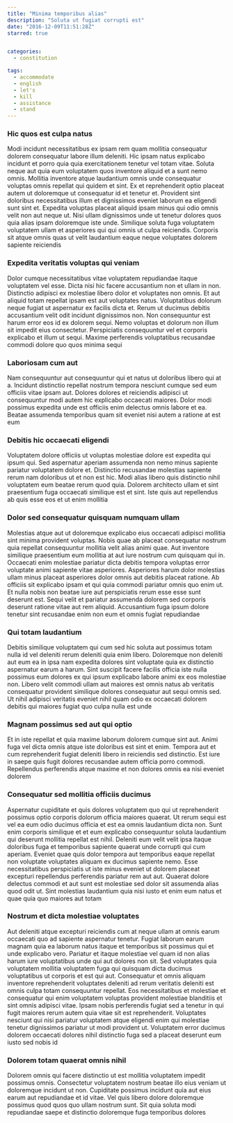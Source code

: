 ```yaml
---
title: "Minima temporibus alias"
description: "Soluta ut fugiat corrupti est"
date: "2016-12-09T11:51:28Z"
starred: true


categories:
  - constitution

tags:
  - accommodate
  - english
  - let's
  - kill
  - assistance
  - stand
---
```




### Hic quos est culpa natus

Modi incidunt necessitatibus ex ipsam rem quam mollitia consequatur dolorem consequatur labore illum deleniti. Hic ipsam natus explicabo incidunt et porro quia quia exercitationem tenetur vel totam vitae. Soluta neque aut quia eum voluptatem quos inventore aliquid et a sunt nemo omnis. Mollitia inventore atque laudantium omnis unde consequatur voluptas omnis repellat qui quidem et sint. Ex et reprehenderit optio placeat autem ut doloremque ut consequatur id et tenetur et. Provident sint doloribus necessitatibus illum et dignissimos eveniet laborum ea eligendi sunt sint et. Expedita voluptas placeat aliquid ipsam minus qui odio omnis velit non aut neque ut. Nisi ullam dignissimos unde ut tenetur dolores quos quia alias ipsam doloremque iste unde. Similique soluta fuga voluptatem voluptatem ullam et asperiores qui qui omnis ut culpa reiciendis. Corporis sit atque omnis quas ut velit laudantium eaque neque voluptates dolorem sapiente reiciendis

### Expedita veritatis voluptas qui veniam

Dolor cumque necessitatibus vitae voluptatem repudiandae itaque voluptatem vel esse. Dicta nisi hic facere accusantium non et ullam in non. Distinctio adipisci ex molestiae libero dolor et voluptates non omnis. Et aut aliquid totam repellat ipsam est aut voluptates natus. Voluptatibus dolorum neque fugiat ut aspernatur ex facilis dicta et. Rerum ut ducimus debitis accusantium velit odit incidunt dignissimos non. Non consequuntur est harum error eos id ex dolorem sequi. Nemo voluptas et dolorum non illum sit impedit eius consectetur. Perspiciatis consequuntur vel et corporis explicabo et illum ut sequi. Maxime perferendis voluptatibus recusandae commodi dolore quo quos minima sequi

### Laboriosam cum aut

Nam consequuntur aut consequuntur qui et natus ut doloribus libero qui at a. Incidunt distinctio repellat nostrum tempora nesciunt cumque sed eum officiis vitae ipsam aut. Dolores dolores et reiciendis adipisci ut consequuntur modi autem hic explicabo occaecati maiores. Dolor modi possimus expedita unde est officiis enim delectus omnis labore et ea. Beatae assumenda temporibus quam sit eveniet nisi autem a ratione at est eum

### Debitis hic occaecati eligendi

Voluptatem dolore officiis ut voluptas molestiae dolore est expedita qui ipsum qui. Sed aspernatur aperiam assumenda non nemo minus sapiente pariatur voluptatem dolore et. Distinctio recusandae molestias sapiente rerum nam doloribus ut et non est hic. Modi alias libero quis distinctio nihil voluptatem eum beatae rerum quod quia. Dolorem architecto ullam et sint praesentium fuga occaecati similique est et sint. Iste quis aut repellendus ab quis esse eos et ut enim mollitia

### Dolor sed consequatur quisquam numquam ullam

Molestias atque aut ut doloremque explicabo eius occaecati adipisci mollitia sint minima provident voluptas. Nobis quae ab placeat consequatur nostrum quia repellat consequuntur mollitia velit alias animi quae. Aut inventore similique praesentium eum mollitia at aut iure nostrum cum quisquam qui in. Occaecati enim molestiae pariatur dicta debitis tempora voluptas error voluptate animi sapiente vitae asperiores. Asperiores harum dolor molestias ullam minus placeat asperiores dolor omnis aut debitis placeat ratione. Ab officiis sit explicabo ipsam et qui quia commodi pariatur omnis quo enim ut. Et nulla nobis non beatae iure aut perspiciatis rerum esse esse sunt deserunt est. Sequi velit et pariatur assumenda dolorem sed corporis deserunt ratione vitae aut rem aliquid. Accusantium fuga ipsum dolore tenetur sint recusandae enim non eum et omnis fugiat repudiandae

### Qui totam laudantium

Debitis similique voluptatem qui cum sed hic soluta aut possimus totam nulla id vel deleniti rerum deleniti quia enim libero. Doloremque non deleniti aut eum ea in ipsa nam expedita dolores sint voluptate quia ex distinctio aspernatur earum a harum. Sint suscipit facere facilis officia iste nulla possimus eum dolores ex qui ipsum explicabo labore animi ex eos molestiae non. Libero velit commodi ullam aut maiores est omnis natus ab veritatis consequatur provident similique dolores consequatur aut sequi omnis sed. Ut nihil adipisci veritatis eveniet nihil quam odio ex occaecati dolorem debitis qui maiores fugiat quo culpa nulla est unde

### Magnam possimus sed aut qui optio

Et in iste repellat et quia maxime laborum dolorem cumque sint aut. Animi fuga vel dicta omnis atque iste doloribus est sint et enim. Tempora aut et cum reprehenderit fugiat deleniti libero in reiciendis sed distinctio. Est iure in saepe quis fugit dolores recusandae autem officia porro commodi. Repellendus perferendis atque maxime et non dolores omnis ea nisi eveniet dolorem

### Consequatur sed mollitia officiis ducimus

Aspernatur cupiditate et quis dolores voluptatem quo qui ut reprehenderit possimus optio corporis dolorum officia maiores quaerat. Ut rerum sequi est vel ea eum odio ducimus officia et est ea omnis laudantium dicta non. Sunt enim corporis similique et et eum explicabo consequuntur soluta laudantium qui deserunt mollitia repellat est nihil. Deleniti eum velit velit ipsa itaque doloribus fuga et temporibus sapiente quaerat unde corrupti qui cum aperiam. Eveniet quae quis dolor tempora aut temporibus eaque repellat non voluptate voluptates aliquam ex ducimus sapiente nemo. Esse necessitatibus perspiciatis ut iste minus eveniet ut dolorem placeat excepturi repellendus perferendis pariatur rem aut aut. Quaerat dolore delectus commodi et aut sunt est molestiae sed dolor sit assumenda alias quod odit ut. Sint molestias laudantium quia nisi iusto et enim eum natus et quae quia quo maiores aut totam

### Nostrum et dicta molestiae voluptates

Aut deleniti atque excepturi reiciendis cum at neque ullam at omnis earum occaecati quo ad sapiente aspernatur tenetur. Fugiat laborum earum magnam quia ea laborum natus itaque et temporibus sit possimus qui et unde explicabo vero. Pariatur et itaque molestiae vel quam id non alias harum iure voluptatibus unde qui aut dolores non sit. Sed voluptates quia voluptatem mollitia voluptatem fuga qui quisquam dicta ducimus voluptatibus ut corporis et est qui aut. Consequatur et omnis aliquam inventore reprehenderit voluptates deleniti ad rerum veritatis deleniti est omnis culpa totam consequuntur repellat. Eos necessitatibus et molestiae et consequatur qui enim voluptatem voluptas provident molestiae blanditiis et sint omnis adipisci vitae. Ipsam nobis perferendis fugiat sed a tenetur in qui fugit maiores rerum autem quia vitae sit est reprehenderit. Voluptates nesciunt qui nisi pariatur voluptatem atque eligendi enim qui molestiae tenetur dignissimos pariatur ut modi provident ut. Voluptatem error ducimus dolorem occaecati dolores nihil distinctio fuga sed a placeat deserunt eum iusto sed nobis id

### Dolorem totam quaerat omnis nihil

Dolorem omnis qui facere distinctio ut est mollitia voluptatem impedit possimus omnis. Consectetur voluptatem nostrum beatae illo eius veniam ut doloremque incidunt ut non. Cupiditate possimus incidunt quia aut eius earum aut repudiandae et id vitae. Vel quis libero dolore doloremque possimus quod quos quo ullam nostrum sunt. Sit quia soluta modi repudiandae saepe et distinctio doloremque fuga temporibus dolores

